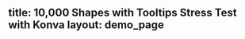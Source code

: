 title: 10,000 Shapes with Tooltips Stress Test with Konva
layout: demo_page
---

<!-- {% iframe /downloads/code/sandbox/10000_Shapes_With_Tooltip.html %} -->

<!-- {% include_code Konva 10,000 Shapes with Tooltips Demo sandbox/10000_Shapes_With_Tooltip.html %} -->
